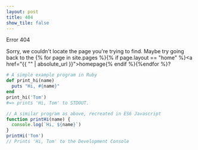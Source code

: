 ```yaml
---
layout: post
title: 404
show_tile: false
---
```


Error 404

Sorry, we couldn't locate the page you're trying to find. 
Maybe try going back to the         {% for page in site.pages %}{% if page.layout == "home" %}<a href="{{ "" | absolute_url }}">homepage</a>{% endif %}{%endfor %}?

```ruby
# A simple example program in Ruby
def print_hi(name)
  puts "Hi, #{name}"
end
print_hi('Tom')
#=> prints 'Hi, Tom' to STDOUT.
```

```javascript
// A similar program as above, recreated in ES6 Javascript
function printHi(name) {
  console.log(`Hi, ${name}`)
}
printHi('Tom')
// Prints 'Hi, Tom' to the Development Console
```
